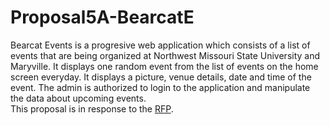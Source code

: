 # Proposal5A-BearcatE
Bearcat Events is a progresive web application which consists of a list of events that are being organized at Northwest Missouri State University and Maryville. It displays one random event from the list of events on the home screen everyday. It displays a picture, venue details, date and time of the event. The admin is authorized to login to the application and manipulate the data about upcoming events.   
This proposal is in response to the [RFP](https://github.com/pramod096/Bearcat-Events/blob/main/RFP.md).
